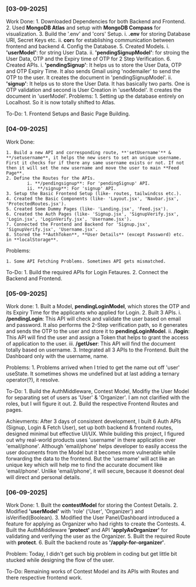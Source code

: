 ### [03-09-2025]

Work Done: 
    1. Downloaded Dependencies for both Backend and Frontend.
    2. Used **MongoDB Atlas** and setup with **MongoDB Compass** for visualization.
    3. Build the '.env' and 'cors' Setup.
            i. **.env** for storing Database URI, Secret Keys etc.
            ii. **cor**s for establishing communication between frontend and backend 
    4. Config the Database.
    5. Created Models.
            i. **'userModel'**: for string User Data.
            ii. **'pendingSignupModel'**: for stroing the User Data, OTP and the Expiry time of OTP for 2 Step Verification.
    6. Created APIs.
            i. **'pendingSignup'**: It helps us to store the User Data, OTP and OTP Expiry Time. It also sends Gmail using 'nodemailer' to send the OTP to the user. It creates the document in 'pendingSignupModel'.
            ii. **'signup'**: It helps us to store the User Data. It has basically two parts. One is OTP validation and second is User Creation in 'userModel'. It creates the document in 'userModel'.
Problems:
    1. Setting up the database entirely on Localhost. So it is now totally shifted to Atlas.

To-Do:
    1. Frontend Setups and Basic Page Building.


### [04-09-2025]

Work Done:

    1. Build a new API and corresponding route, **'setUsername'** & **/setusername**, it helps the new users to set an unique username. First it checks for if there any same username exists or not. If not then it will set the new username and move the user to main **Feed Page**.
    2. Define the Routes for the APIs.
            i. **/pendingsignup**: For 'pendingSignup' API.
            ii. **/signup**: For 'signup' API.
    3. Setup the Basic Frontend Setup (like- routes, tailwindcss etc.).
    4. Created the Basic Components (like- 'Layout.jsx', 'Navbar.jsx', 'ProtectedRoutes.jsx').
    5. Created Some Dummy Pages (like- 'Landing.jsx', 'Feed.jsx').
    6. Created the Auth Pages (like- 'Signup.jsx', 'SignupVerify.jsx', 'Login.jsx', 'LoginVerify.jsx', 'Username.jsx').
    7. Connected the Frontend and Backend for 'Signup.jsx', 'SignupVerify.jsx', 'Username.jsx'.
    8. Stored the **AuthToken**, **User Details** (except Password) etc. in **localStorage**. 

Problems:

    1. Some API Fetching Problems. Sometimes API gets mismatched.

To-Do:
    1. Build the required APIs for Login Fetaures.
    2. Connect the Backend and Frontend.

### [05-09-2025]

Work done:
    1. Built a Model, **pendingLoginModel**, which stores the OTP and its Expiry Time for the applicants who applied for Login.
    2. Built 3 APIs.
            i. **/pendingLogin**: This API will check and validate the user based on email and password. It also performs the 2-Step verification path, so it generates and sends the OTP to the user and store it to **pendingLoginModel**.
            ii. **/login**: This API will find the user and assign a Token that helps to grant the access of application to the user.
            iii. **/getUser**: This API will find the document totally based on username.
    3. Integrated all 3 APIs to the Frontend. Built the Dashboard only with the username, name.

Problems:
    1. Problems arrived when I tried to get the name out off 'user' useState. It sometimes shows me undefined but at last adding a ternary operator(?), it resolve.

To-Do:
    1. Build the AuthMiddleware, Contest Model, Modifiy the User Model for separating set of users as 'User' & 'Organizer'. I am not clarified with the roles, but I will figure it out.
    2. Build the respective Frontend Routes and pages.

Achievments:
    After 3 days of consistent development, I built 6 Auth APIs (Signup, Login & Fetch User), set up both backend & frontend routes, designed minimal but effective UI/UX.
    While building this project, I figured out why real-world products uses 'username' in there application over 'email/phone'. Although 'email/phone' helps developer to easily access the user documents from the Model but it becomes more vulnerable while forwarding the data to the frontend. But the 'username' will act like an unique key which will help me to find the accurate document like 'email/phone'. Unlike 'email/phone', it will secure, because it doesnot deal will direct and personal details.

### [06-09-2025]

Work Done:
    1. Built the **contestModel** for storing the Contest Details.
    2. Modified **'userModel'** with 'role' ('User', 'Organizer') and isVerified(Boolean).
    3. Modified the User Panel/Dashboard introduced a feature for applying as Organizer who had rights to create the Contests.
    4. Built the AuthMiddleware **'protect'** and API **'applyAsOrganizer'** for validating and verifying the user as the Organizer.
    5. Built the required Route with **protect**.
    6. Built the backend route as **'/apply-for-organizer'**.

Problem:
    Today, I didn't get such big problem in coding but get little bit stucked while designing the flow of the user.

To-Do:
    Remaining works of Contest Model and its APIs with Routes and there respective frontend work.